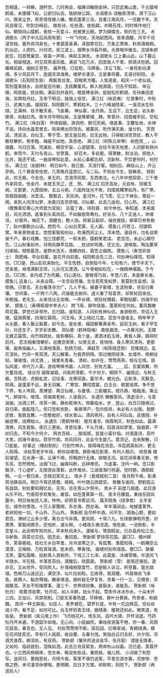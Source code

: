 <!-- { "loadSidebar": true } -->
忽相逢，一转瞬，酒杯空。几时再会，唱赓词翰倒金钟。只恐武夷山里，千古猿啼鹤唳，未便蹑飞虹。公欲归仙去，我欲继公踪。 
水调歌头
误触紫清帝，谪下汉山川。既来尘世，奇奇怪怪被人嫌。懒去蓬莱三岛，且看江南风月，一住数千年。天风自霄汉，吹到剑峰前。 
做些诗，吃些酒，放些颠。木精石怪，时时唤作地行仙。朝隐四山猿鹤，夜枕一天星斗，纸被里云眠。梦为蝴蝶去，依约在三天。 
水调歌头（丙子中元后风雨有感）
一叶飞何处，天地起西风。夜来酒醒，月华千顷浸帘栊。塞外宾鸿来也，十里碧莲香满，泽国蓼花红。万象正萧爽，秋雨滴梧桐。 
钓台边，人把钓，兴何浓。吴江波上，烟寒水冷翦丹枫。光景暗中催去，览镜朱颜犹在，回首鹫巢空。铁笛一声晓，唤起玉渊龙。 
水调歌头
江上春山远，山下暮云长。相留相送，时见双燕语风樯。满目飞花万点，回首故人千里，把酒沃愁肠。回雁峰前路，烟树正苍苍。 
漏声残，灯焰短，马蹄香。浮云飞絮，一身将影向潇湘。多少风前月下，迤逦天涯海角，魂梦亦凄凉。又是春将暮，无语对斜阳。 
水调歌头（石知院生辰）
两鬓青丝发，双眼黑方瞳。人皆道是，昭庆一个老仙翁。暂别蓬莱弱水，自把星冠月帔，玉佩舞薰风。醉入桃源路，归去不知踪。 
举云璈，鸣铁笛，抚丝桐。满前剑弁森列，稽首捧金钟。挺挺松形鹤貌，任待桑田变海，宝鼎粒丹红。玉帝下明诏，独骑上瑶空。 
满江红（咏武夷）
忆昔秦时，中秋日、武夷九曲。烟寂寂、斜阳数尺，寒鸦枯木。三十六峰凝晓翠，一溪流水生秋绿。正满林、桂子散天香，飞金粟。 
神仙客，金丹熟。玉诏下，云生足。岩头新换骨，尚黏红肉。夜半月华明似昼，玉皇降辇铺＿餗。笑曾孙、回首幔亭前，空松竹。 
满江红（咏白莲）
昨夜姮娥，游洞府、醉归天阙。缘底事、玉簪坠地，水神不说。持向水晶宫里去，晓来捧出将饶舌。被薰风、吹作满天香，谁分别。 
芳而润，清且洁。白似玉，寒于雪。想玉皇后苑，应无此物。只得赋诗空赏叹，教人不敢轻攀折。笑李粗、梅瘦不如他，真奇绝。 
满江红（听陈元举琴）
树色冥＿，山烟暮、鸟归日落。凭阑处、眼空宇宙，心游碧落。古往今来天地里，人间那有扬州鹤。幸而今、天付与青山，甘寥寞。 
好花木，多岩壑。得萧散，耐淡泊。把他人比并，我还不错。一曲瑶琴知此意，从前心事都忘却。况新秋、不饮更何时，何时乐。 
满江红（别鹤林）
明日如今，我已是、天涯行客。相别后、麻姑山上，齐云亭侧。几个黄昏劳怅想，几宵皓月遥思忆。与二仙、不但此今生，皆畴昔。 
频到此，欢无极。今去也，来无的。念浪萍风絮，东西南北。七八年中想契密，三千里外来将息。怅金丹、未就玉天辽，还＿恻。 
满江红
钧天高处，元自有、琼楼玉阙。又那更、九霞隐映，五云斗绝。八面玲珑光不夜，四围晃耀寒如月。有广寒、宫殿隐姮娥，冰壶洁。 
飘飘去，天风冽。星河外，花飞雪。见三千神女，尊前一阕。来到人间浑似梦，未能归去空悲咽。问仙都、此去几由旬，归心热。 
满江红（赠豫章尼黄心大师尝为官妓）
豆蔻丁香，待则甚、如今休也。争知道、本来面目，风光洒洒。底事到头鸾凤侣，不如躲脱鸳鸯社。好说与、几个正迷人，休嗟讶。 
纱窗外，梅花下。酒醒也，教人怕。把翠云翦却，缁衣披挂。柳翠已参弥勒了，赵州要勘台山话。想而今、心似白芙蕖，无人画。 
摸鱼儿
问苍江、旧盟鸥鹭。年来景物谁主。悠悠客鬓知何似，吹满西风尘土。浑未悟。漫自许。功名谈笑侯千户。春衫戏舞。怕三径都荒，一犁未把，猿鹤笑君误。 
君且住。未必心期尽负。江山秋事如许。月明风静苹花路。＿枕试听鸣橹。还又去。道唤取。陶泓要草归来赋。相思最苦。是野水连天，渔榔四处，蓑笠占烟雨。 
摸鱼儿（寿觉非居士）
雨肥梅、亭台初夏。昙花开向前夜。纯阳鹤会先三日，何处神仙降驾。知得也。□□是、西山彭抗来胎化。平生性野。自倒指今年，七旬有六，使节半天下。 
焚金兽，毋惜满斟玉斝。儿孙况又潇洒。公今骨相如松在，一掬精神堪画。于今且。□□炼、金丹成了为凭藉。归心莲社。便做得乃翁，年登八百，未是寿长者。 
摸鱼儿
这身儿、从来业障。一生空自劳攘。生生死死皆如梦，更莫别生妄想。没伎俩。只管去、天台雁荡寻方广。几人不省。被妻子萦缠，生涯拘束，甘自归黄壤。 
世间事，一斤两个八两。问谁能去俯仰。道义重了轻富贵，却笑轮回来往。休勉强。老先生、从来恬淡无妆幌，一声长啸，把拄杖横肩，草鞋贴脚，四海平如掌。 
摸鱼儿（寿傅枢阁中李夫人）
跨飞鸾、醉吹瑶笛，蓬莱知在何处。薰风飘散荷花露。梦觉已非帝所，忘归路。谁知道、人间别有神仙侣。身游枢府。奈诏入玉楼，猛骑箕尾，四海忆霖雨。 
问王母。天上桃红几度。蕊宫今是谁主。明年甲子从头数，春入鬟云鬓雾。如今去。是处里、福田都著黄金布。庭前玉树。看子早生孙，孙还生子，岁岁彩衣舞。 
洞仙歌（鹤林赋梅）
南枝漏泄，一点春光别。无蝶无蜂正霜雪。向竹梢疏处，瘦影横斜，真个是，潇洒冰肌玉骨。黄昏人静，踏碎阶前月。 
忍冻相看惜攀折。巡檐空索笑，似笑无言，夜悄悄、香入寒风清冽。更那堪、画角恼幽人，又满地落英，愁肠万结。 
满庭芳（和陈隐芝韵）
百雉城边，乱花深处，竹间一笑双清。天公解事，为我弄阴晴。雨过槐阴绿净，女墙外、杨柳丝轻。堪嗟惜，诗尤酒＿，镜里失青春。 
清和，如许在，莺莺燕燕，相与忘情。谪仙风度，命代万人英。游戏琴棋书画，人间世、别有方瀛。＿＿后，玄裳效舞，所欠董双成。 
瑶台月
烟霄凝碧。问紫府清都，今夕何夕。桐阴下、幽情远，与秋无极。念陈迹、虎殿虬宫，记往事、龙箫凤笛。露华冷，蟾光白。云影净，天籁息。知得。是蓬莱不远，身无羽翼。 
广寒宫、舞彻霓裳，白玉台、歌罢瑶席。争不思下界，有人岑寂。羡博望、两泛仙槎，与曼倩、三偷蟠实。把丹鼎，暗融液。乘云气，醉挥斥。嗟惜。但城南老树，人谁我识。 
永遇乐
懒散家风，清虚活计，与君说破。淡酒三杯，浓茶一碗，静处乾坤大。倚藤临水，步＿登山，白日只随缘过。自归来，曲肱隐几，但只恁和衣卧。 
柴扉草户，包巾纸袄，未必有人似我。我醉还歌，我歌且舞，一恁憨痴好。绿水青山，清风明月，自有人间仙岛。且偎随、补破遮寒，烧榾柮火。 
永遇乐（寄鹤林靖）
银月凄凉，绮霞明灭，秋色如此。露满清襟，风生衰鬓，夜已三更矣。寻思往事，千头万绪，回首诮如梦里。指烟霄，不如归去，不知今夕何夕。 
鹑衣百结，＿脂垢腻，犹是小蛮针指。对酒逢诗，高吟大笑，四海今谁似。荷亭竹阁，共风同月，此会今生能几。君须记，去来聚散，只□底是。 
好事近（赠赵制机）
行到竹林头，探得梅花消息。冷蕊疏英如许，更无人知得。 
冰枯雪老岁年徂，俯仰自嗟惜。醉卧梅花影里，有何人相识。 
桂枝香
楼前凝望。见水满一溪，云满千嶂。将晚欲行无绪，欲眠无况。岩花涧草春无极，倚东风、忽然惆怅。淡烟飞过，幽禽叫断，远钟嘹亮。 
为底事、沈吟一晌。念只影飘浮，寸心虚旷。无限游丝落絮，此怀难状。江湖淮海行将遍，觉时肠、酒胆超畅。一丘一壑归来，念我旧家天上。 
南乡子（爱阁赋别二首）
夜月照千峰。影满荷池静袅风。明日今宵还感慨，梧桐。叶叶随云扬碧空。 
聚散与谁同。野鹤孤云有底踪。别处要知相忆处，无穷。总在青山夕照中。 
南乡子
前度几相逢。此日游从乐不同。竹阁荷亭欢聚处，雍容。如在蓬莱第一宫。 
夜半月朦胧。秉烛东园风露中。明日匆匆还入浙，忡忡。却把音书寄远鸿。 
霜天晓角（绿净堂）
五羊安在。城市何曾改。十万人家闤阓，东亦海、西亦海。 
年年蒲涧会。地接蓬莱界。老树知他一剑，千山外、万山外。 
贺新郎
且尽杯中酒。问平生、湖海心期，更如君否。渭树江云多少恨，离合古今非偶。更风雨、十常八九。长铗歌弹明月堕，对萧萧、客鬓闲携手。还怕折，渡头柳。 
小楼夜久微凉透。倚危阑、一池倒影，半空星斗。此会明年知何处，苹末秋风未久。漫输与、鹭朋鸥友。已办扁舟松江去，与鲈鱼、莼菜论交旧。因念此，重回首。 
贺新郎
梦绕荷花国。遍□□、橘州柳市，芙蓉巷陌。桂社兰乡白苹里，月冷波寒之夕。有孤鹜、落霞知得。一鹤横空云漠漠，见梅梢、万粒真珠滴。犹未把，寒香惜。 
画楼何处吹瑶笛。便□□、酥颦玉笑，露松霜瘠。姑射真人游紫府，下戏三江七泽。此莫是、冰魂雪魄。半逐风飞半随水，半在枝、半落苍苔白。酒醒后，晓窗碧。 
贺新郎（雪）
是雨还堪拾。道非花、又从帘外，受风吹入。扑落梅梢穿度竹，恐是鲛人诉泣。积至暮、萤光熠熠。色映万山迷远近，满空浮、似片应如粒。忘炼得，我双睫。 
吟肩耸处飞来急。故撩人、黏衣噀袖，嫩香堪浥。细听疑无伊复有，贪看一行一立。见僧舍、茶烟飘湿。天女不知维摩事，漫三千、世界缤纷集。是翦水，谁能及。 
贺新郎（咏牡丹）
晓雾须收霁。牡丹花、如人半醉，抬头不起。雪炼作冰冰作水。十朵未开三四。又加以、风禁雨制。□是东吴春色盛，尽移根、换叶分黄紫。所贵者，称姚魏。 
其间一种尤姝丽。似佳人、素罗裙在，碧罗衫底。中有一花边两蕊。恰似妆成小字。看不足、如何可比。白玉杯将青玉绿，据晴香、暖艳还如此。微笑道，有些是。 
贺新郎（紫元席上作）
飞尽桃花片。倚东风、高吟大啸，开怀消遣。芍药牡丹开未遍。不道韶华如电。无心向、小庭幽院。秉烛夜游虽不倦，奈一番、风雨花容变。春去也，无人见。 
何处莺莺啼不断。探后园、红稀翠减，青稠绿满。蝶在花间犹死恋。早有行人摇扇。故自要、与春为饯。笑指白云归去好，对夕阳、泻酒凭谁荐。柳深处，有双燕。 
贺新郎（肇庆府送谈金华、张月窗）
谓是无情者。又如何、临歧欲别，泪珠如洒。此去兰舟双桨急，两岸秋山似画。况已是、芙蓉开也。小立西风杨柳岸，觉衣单、略说些些话。重把我，袖儿把。 
小词做了和愁写。送将归、要相思处，月明今夜。客里不堪仍送客，平昔交游亦寡。况惨惨、苍梧之野。未可凄凉休哽咽，更明朝、后日才方罢。却默默，斜阳下。 
贺新郎（再送前人）
